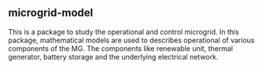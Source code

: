## microgrid-model
 This is a package to study the operational and control microgrid. In this package, mathematical models are used to describes operational of various components of the MG. The components like renewable unit, thermal generator, battery storage and the underlying electrical network.  
